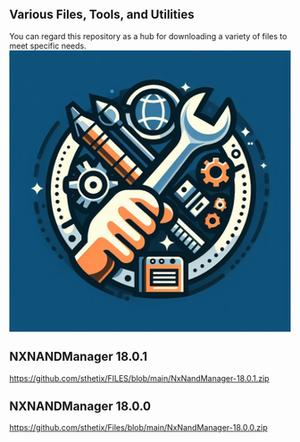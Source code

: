 ## Various Files, Tools, and Utilities
You can regard this repository as a hub for downloading a variety of files to meet specific needs.
![logo](https://github.com/sthetix/Files/blob/main/Designer.jpeg)


## NXNANDManager 18.0.1
https://github.com/sthetix/FILES/blob/main/NxNandManager-18.0.1.zip
## NXNANDManager 18.0.0
https://github.com/sthetix/Files/blob/main/NxNandManager-18.0.0.zip



